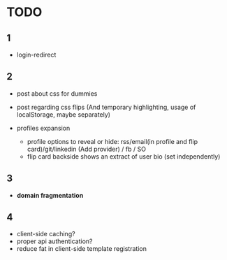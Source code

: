TODO
=======

1
-------

- login-redirect



2
-------

- post about css for dummies
- post regarding css flips (And temporary highlighting, usage of localStorage, maybe separately)

- profiles expansion
  - profile options to reveal or hide: rss/email(in profile and flip card)/git/linkedin (Add provider) / fb / SO
  - flip card backside shows an extract of user bio (set independently)



3
-------

- **domain fragmentation**



4
-------
- client-side caching?
- proper api authentication?
- reduce fat in client-side template registration